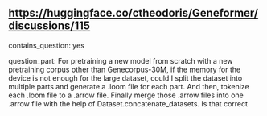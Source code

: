 ## https://huggingface.co/ctheodoris/Geneformer/discussions/115

contains_question: yes

question_part: For pretraining a new model from scratch with a new pretraining corpus other than Genecorpus-30M, if the memory for the device is not enough for the large dataset, could I split the dataset into multiple parts and generate a .loom file for each part. And then, tokenize each .loom file to a .arrow file. Finally merge those .arrow files into one .arrow file with the help of Dataset.concatenate_datasets. Is that correct